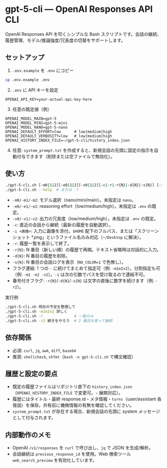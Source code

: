 # gpt-5-cli — OpenAI Responses API CLI

OpenAI Responses API を叩くシンプルな Bash スクリプトです。会話の継続、履歴管理、モデル/推論強度/冗長度の切替をサポートします。

## セットアップ
1) `.env.example` を `.env` にコピー
```bash
cp .env.example .env
```
2) `.env` に API キーを設定
```env
OPENAI_API_KEY=your-actual-api-key-here
```
3) 任意の既定値（例）
```env
OPENAI_MODEL_MAIN=gpt-5
OPENAI_MODEL_MINI=gpt-5-mini
OPENAI_MODEL_NANO=gpt-5-nano
OPENAI_DEFAULT_EFFORT=low      # low|medium|high
OPENAI_DEFAULT_VERBOSITY=low   # low|medium|high
OPENAI_HISTORY_INDEX_FILE=~/gpt-5-cli/history_index.json
```

4) 任意: `system_prompt.txt` を作成すると、新規会話の先頭に固定の指示を自動付与できます（削除または空ファイルで無効化）。

## 使い方
```bash
./gpt-5-cli.sh [-m0|1|2][-e0|1|2][-v0|1|2][-c|-r|-r{N}|-d{N}|-s{N}] [-i <画像>] <入力テキスト>
./gpt-5-cli.sh --help  # または -?
```
- `-m0/-m1/-m2`: モデル選択（nano/mini/main）。未指定は `nano`。
- `-e0/-e1/-e2`: reasoning effort（low/medium/high）。未指定は `.env` の既定。
- `-v0/-v1/-v2`: 出力の冗長度（low/medium/high）。未指定は `.env` の既定。
- `-c`: 直近の会話から継続（最新の履歴を自動選択）。
- `-i <画像>`: 入力に画像を添付。`$HOME` 配下のフルパス、または「スクリーンショット *.png」というファイル名のみ対応（`~/Desktop` に解決）。
- `-r`: 履歴一覧を表示して終了。
- `-r{N}`: N 番目（新しい順）の履歴で再開。テキスト省略時は対話的に入力。
- `-d{N}`: N 番目の履歴を削除。
- `-s{N}`: N 番目の会話ログを表示（`NO_COLOR=1` で色無し）。
 - フラグ連結: 1 つの `-` に続けてまとめて指定可（例: `-m1e2v2`）。分割指定も可（例: `-m1 -e2 -v2`）。`-i` は次の引数でパスを受け取るので連結不可。
 - 番号付きフラグ: `-r{N}`/`-d{N}`/`-s{N}` は文字の直後に数字を続けます（例: `-r2`）。

実行例
```bash
./gpt-5-cli.sh 明日の予定を整理して
./gpt-5-cli.sh -m1e2v2 詳しく
./gpt-5-cli.sh -r              # 一覧のみ
./gpt-5-cli.sh -r2 続きをやろう  # 2 番目を使って継続
```

## 依存関係
- 必須: `curl`, `jq`, `awk`, `diff`, `base64`
- 推奨: `shellcheck`, `shfmt`（`bash -n gpt-5-cli.sh` で構文確認）

## 履歴と設定の要点
- 既定の履歴ファイルはリポジトリ直下の `history_index.json`（`OPENAI_HISTORY_INDEX_FILE` で変更可。`~` 展開対応）。
- 履歴にはタイトル・最終 response.id・メタ情報・`turns`（user/assistant 各発話）を保存。共有前に機微情報の有無を確認してください。
- `system_prompt.txt` が存在する場合、新規会話の先頭に system メッセージとして付与されます。

## 内部動作のメモ
- OpenAI `/v1/responses` を `curl` で呼び出し、`jq` で JSON を生成/解析。
- 会話継続は `previous_response_id` を使用。Web 検索ツール `web_search_preview` を有効化しています。
